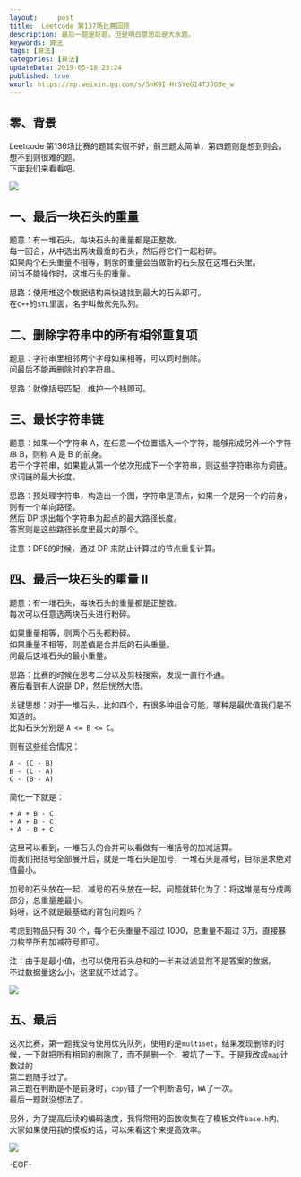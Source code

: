 ```yaml
---   
layout:     post  
title:  Leetcode 第137场比赛回顾  
description: 最后一题是好题，但是明白意思后是大水题。   
keywords: 算法  
tags: [算法]    
categories: [算法]  
updateData: 2019-05-18 23:24   
published: true 
wxurl: https://mp.weixin.qq.com/s/5nK9I-HrSYeGI4TJJGBe_w  
---  
```



## 零、背景  


Leetcode 第136场比赛的题其实很不好，前三题太简单，第四题则是想到则会，想不到则很难的题。  
下面我们来看看吧。  


![](https://res2019.tiankonguse.com/images/2019/05/19/001.png)  


## 一、最后一块石头的重量  


题意：有一堆石头，每块石头的重量都是正整数。  
每一回合，从中选出两块最重的石头，然后将它们一起粉碎。  
如果两个石头重量不相等，剩余的重量会当做新的石头放在这堆石头里。  
问当不能操作时，这堆石头的重量。  


思路：使用堆这个数据结构来快速找到最大的石头即可。  
在`C++`的`STL`里面，名字叫做优先队列。  


## 二、删除字符串中的所有相邻重复项  


题意：字符串里相邻两个字母如果相等，可以同时删除。  
问最后不能再删除时的字符串。  


思路：就像括号匹配，维护一个栈即可。  


## 三、最长字符串链  


题意：如果一个字符串 A，在任意一个位置插入一个字符，能够形成另外一个字符串 B，则称 A 是 B 的前身。  
若干个字符串，如果能从第一个依次形成下一个字符串，则这些字符串称为词链。  
求词链的最大长度。  


思路：预处理字符串，构造出一个图，字符串是顶点，如果一个是另一个的前身，则有一个单向路径。  
然后 DP 求出每个字符串为起点的最大路径长度。  
答案则是这些路径长度里最大的那个。  


注意：DFS的时候，通过 DP 来防止计算过的节点重复计算。


## 四、最后一块石头的重量 II  


题意：有一堆石头，每块石头的重量都是正整数。  
每次可以任意选两块石头进行粉碎。  


如果重量相等，则两个石头都粉碎。  
如果重量不相等，则差值是合并后的石头重量。   
问最后这堆石头的最小重量。  


思路：比赛的时候在思考二分以及剪枝搜索，发现一直行不通。  
赛后看到有人说是 DP，然后恍然大悟。  


关键思想：对于一堆石头，比如四个，有很多种组合可能，哪种是最优值我们是不知道的。  
比如石头分别是 `A <= B <= C`。  


则有这些组合情况：  


```
A - (C - B)
B - (C - A)
C - (B - A)
```


简化一下就是：  


```
+ A + B - C
+ A + B - C
+ A - B + C
```


这里可以看到，一堆石头的合并可以看做有一堆括号的加减运算。  
而我们把括号全部展开后，就是一堆石头是加号，一堆石头是减号，目标是求绝对值最小。  


加号的石头放在一起，减号的石头放在一起，问题就转化为了：将这堆是有分成两部分，总重量差最小。  
妈呀，这不就是最基础的背包问题吗？  


考虑到物品只有 30 个，每个石头重量不超过 1000，总重量不超过 3万，直接暴力枚举所有加减符号即可。  


注：由于是最小值，也可以使用石头总和的一半来过滤显然不是答案的数据。  
不过数据量这么小，这里就不过滤了。  


![](https://res2019.tiankonguse.com/images/2019/05/19/002.png)  


## 五、最后  


这次比赛，第一题我没有使用优先队列，使用的是`multiset`，结果发现删除的时候，一下就把所有相同的删除了，而不是删一个，被坑了一下。于是我改成`map`计数过的  
第二题随手过了。  
第三题在判断是不是前身时，`copy`错了一个判断语句，`WA`了一次。  
最后一题就没想法了。  


另外，为了提高后续的编码速度，我将常用的函数收集在了模板文件`base.h`内。  
大家如果使用我的模板的话，可以来看这个来提高效率。  


![](https://res2019.tiankonguse.com/images/2019/05/19/003.png)


-EOF-  



